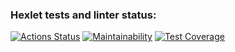 ### Hexlet tests and linter status:
[![Actions Status](https://github.com/sergeloie/algorithms-project-69/workflows/hexlet-check/badge.svg)](https://github.com/sergeloie/algorithms-project-69/actions)
[![Maintainability](https://api.codeclimate.com/v1/badges/6ade59acbf5b58dce602/maintainability)](https://codeclimate.com/github/sergeloie/algorithms-project-69/maintainability)
[![Test Coverage](https://api.codeclimate.com/v1/badges/6ade59acbf5b58dce602/test_coverage)](https://codeclimate.com/github/sergeloie/algorithms-project-69/test_coverage)
